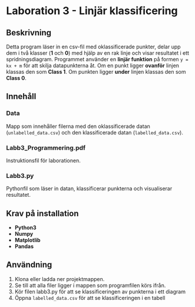 # Laboration 3 - Linjär klassificering

## Beskrivning
Detta program läser in en csv-fil med oklassificerade punkter, delar upp dem i två klasser (**1** och **0**) med hjälp av en rak linje och visar resultatet i ett spridningsdiagram. 
Programmet använder en **linjär funktion** på formen `y = kx + m` för att skilja datapunkterna åt. 
Om en punkt ligger **ovanför** linjen klassas den som **Class 1**. 
Om punkten ligger **under** linjen klassas den som **Class 0**.

## Innehåll

### Data
Mapp som innehåller filerna med den oklassificerade datan (`unlabelled_data.csv`) och den klassificerade datan (`labelled_data.csv`).

### Labb3_Programmering.pdf
Instruktionsfil för laborationen.

### Labb3.py
Pythonfil som läser in datan, klassificerar punkterna och visualiserar resultatet.

## Krav på installation
- **Python3**
- **Numpy**
- **Matplotlib**
- **Pandas**

## Användning
1. Klona eller ladda ner projektmappen.
2. Se till att alla filer ligger i mappen som programfilen körs ifrån.
3. Kör filen labb3.py för att se klassificeringen av punkterna i ett diagram
4. Öppna `labelled_data.csv` för att se klassificeringen i en tabell